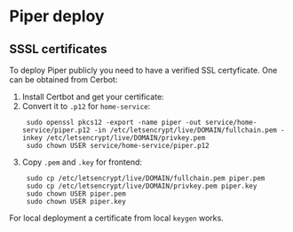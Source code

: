 # Piper deploy
## SSSL certificates
To deploy Piper publicly you need to have a verified SSL certyficate. One can be obtained from Cerbot:
1. Install Certbot and get your certificate:
2. Convert it to `.p12` for `home-service`:
   ```
    sudo openssl pkcs12 -export -name piper -out service/home-service/piper.p12 -in /etc/letsencrypt/live/DOMAIN/fullchain.pem -inkey /etc/letsencrypt/live/DOMAIN/privkey.pem
    sudo chown USER service/home-service/piper.p12
   ```
3. Copy `.pem` and `.key` for frontend:
   ```
    sudo cp /etc/letsencrypt/live/DOMAIN/fullchain.pem piper.pem
    sudo cp /etc/letsencrypt/live/DOMAIN/privkey.pem piper.key
    sudo chown USER piper.pem
    sudo chown USER piper.key
   ```

For local deployment a certificate from local `keygen` works.
